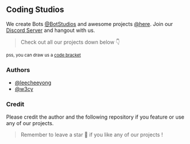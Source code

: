 ## Coding Studios

We create Bots [@BotStudios](https://github.com/botstudios) and awesome projects [@here](#). Join our [Discord Server](https://discord.gg/Ty6nM6y3Ug) and hangout with us.

> Check out all our projects down below 👇
> 
<sub>pss, you can draw us a [code bracket](https://github.com/CodingStudios/Code-Bracket)</sub>

### Authors
- [@leecheeyong](https://github.com/leecheeyong)
- [@w3cy](https://github.com/w3cy)

### Credit
Please credit the author and the following repository if you feature or use any of our projects.
> Remember to leave a star 🌟 if you like any of our projects !

